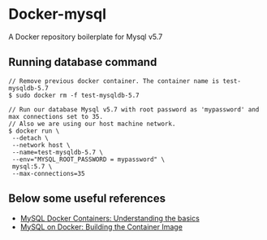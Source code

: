 # Docker-mysql
A Docker repository boilerplate for Mysql v5.7


## Running database command
```
// Remove previous docker container. The container name is test-mysqldb-5.7
$ sudo docker rm -f test-mysqldb-5.7

// Run our database Mysql v5.7 with root password as 'mypassword' and max connections set to 35.
// Also we are using our host machine network.
$ docker run \
 --detach \
 --network host \
 --name=test-mysqldb-5.7 \
 --env="MYSQL_ROOT_PASSWORD = mypassword" \
 mysql:5.7 \
 --max-connections=35
```

## Below some useful references
+ [MySQL Docker Containers: Understanding the basics](https://severalnines.com/blog/mysql-docker-containers-understanding-basics)
+ [MySQL on Docker: Building the Container Image](https://severalnines.com/blog/mysql-docker-building-container-image)

